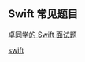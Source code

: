 ## Swift 常见题目

[卓同学的 Swift 面试题](https://www.jianshu.com/p/a616f6b146aa)

[swift](https://github.com/zlfyuan/Swift-Interview-questions/blob/master/swift%E9%9D%A2%E8%AF%95%E9%A2%98.md)
